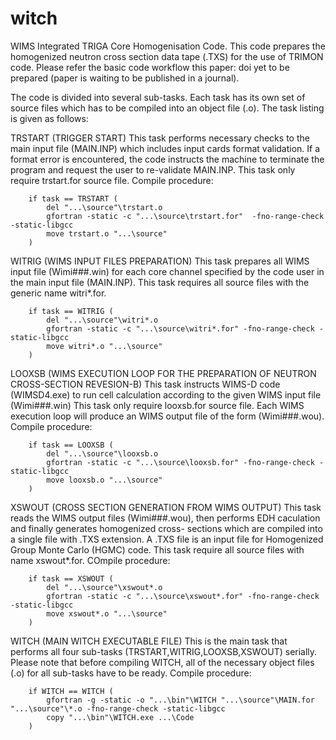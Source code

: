 # witch
WIMS Integrated TRIGA Core Homogenisation Code. This code prepares the homogenized neutron cross section data tape (.TXS) for the use of TRIMON code.
Please refer the basic code workflow this paper: doi yet to be prepared (paper is waiting to be published in a journal).

The code is divided into several sub-tasks. Each task has its own set of source files which has to be compiled into an object file (.o). The task listing is given as follows:

TRSTART (TRIGGER START)
This task performs necessary checks to the main input file (MAIN.INP) which includes input cards format validation.
If a format error is encountered, the code instructs the machine to terminate the program and request the user to
re-validate MAIN.INP. This task only require trstart.for source file. Compile procedure:

        if task == TRSTART (
            del "...\source"\trstart.o
            gfortran -static -c "...\source\trstart.for"  -fno-range-check -static-libgcc
            move trstart.o "...\source"
        )
        
WITRIG (WIMS INPUT FILES PREPARATION)
This task prepares all WIMS input file (Wimi###.win) for each core channel specified by the code user in the main
input file (MAIN.INP). This task requires all source files with the generic name witri*.for.

        if task == WITRIG (
            del "...\source"\witri*.o
            gfortran -static -c "...\source\witri*.for" -fno-range-check -static-libgcc
            move witri*.o "...\source"    
        )
        
LOOXSB (WIMS EXECUTION LOOP FOR THE PREPARATION OF NEUTRON CROSS-SECTION REVESION-B)
This task instructs WIMS-D code (WIMSD4.exe) to run cell calculation according to the given WIMS input file (Wimi###.win)
This task only require looxsb.for source file. Each WIMS execution loop will produce an WIMS output file of the form
(Wimi###.wou). Compile procedure:

        if task == LOOXSB (
            del "...\source"\looxsb.o
            gfortran -static -c "...\source\looxsb.for" -fno-range-check -static-libgcc
            move looxsb.o "...\source"    
        )
        
XSWOUT (CROSS SECTION GENERATION FROM WIMS OUTPUT)
This task reads the WIMS output files (Wimi###.wou), then performs EDH caculation and finally generates homogenized cross-
sections which are compiled into a single file with .TXS extension. A .TXS file is an input file for Homogenized Group Monte
Carlo (HGMC) code. This task require all source files with name xswout*.for. COmpile procedure:

        if task == XSWOUT (
            del "...\source"\xswout*.o
            gfortran -static -c "...\source\xswout*.for" -fno-range-check -static-libgcc
            move xswout*.o "...\source"    
        )

WITCH (MAIN WITCH EXECUTABLE FILE)
This is the main task that performs all four sub-tasks (TRSTART,WITRIG,LOOXSB,XSWOUT) serially. Please note that before
compiling WITCH, all of the necessary object files (.o) for all sub-tasks have to be ready. Compile procedure:

        if WITCH == WITCH (
            gfortran -g -static -o "...\bin"\WITCH "...\source"\MAIN.for "...\source"\*.o -fno-range-check -static-libgcc
            copy "...\bin"\WITCH.exe ...\Code
        )
